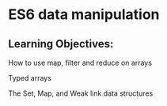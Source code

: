 # ES6 data manipulation

## Learning Objectives:

 How to use map, filter and reduce on arrays

 Typed arrays

 The Set, Map, and Weak link data structures
